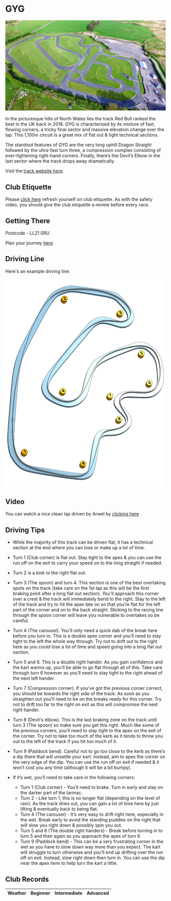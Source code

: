 # GYG

![Aerial View](images/GYG-AerialView.jpg)

In the picturesque hills of North Wales lies the track Red Bull ranked the best in the UK back in 2018. GYG is characterised by its mixture of fast, flowing corners, a tricky final sector and massive elevation change over the lap. This 1,100m circuit is a great mix of flat out & tight technical sections. 

The standout features of GYG are the very long uphill Dragon Straight followed by the ultra-fast turn three, a compression complex consisting of ever-tightening right-hand corners. Finally, there’s the Devil’s Elbow in the last sector where the track drops away dramatically.

Visit the [track website here](https://gygkarting.com/).

## Club Etiquette

Please [click here](../Club_Eiquette) refresh yourself on club etiquette. As with the safety video, you should give the club etiquette a review before every race.

## Getting There

Postcode - LL21 0RU

Plan your journey [here](https://www.google.com/maps/place/GYG+KARTING+LTD/@53.0347665,-3.5866792,17z/data=!3m1!4b1!4m5!3m4!1s0x486538d5b383ed39:0xda8bc09c1439c1bc!8m2!3d53.0347633!4d-3.5844905).

## Driving Line

Here's an example driving line:

![Driving Line](images/GYG-DrivingLine.png)

## Video

You can watch a nice clean lap driven by Arwel by [clicking here](https://youtu.be/Qgcq67cqzwo?t=1349)

## Driving Tips

* While the majority of this track can be driven flat, it has a technical section at the end where you can lose or make up a lot of time.

* Turn 1 (Club corner) is flat out. Stay tight to the apex & you can use the run off on the exit to carry your speed on to the long straight if needed.

* Turn 2 is a kink to the right flat out.

* Turn 3 (The spoon) and turn 4. This section is one of the best overtaking spots on the track (take care on the 1st lap as this will be the first braking point after a long flat out section). You’ll approach this corner over a crest & the track will immediately bend to the right. Stay to the left of the track and try to hit the apex late on so that you’re flat for the left part of the corner and on to the back straight. Sticking to the racing line through the spoon corner will leave you vulnerable to overtakes so be careful.

* Turn 4 (The carousel). You’ll only need a quick dab of the break here before you turn in. This is a double apex corner and you’ll need to stay tight to the left the whole way through. Try not to drift out to the right here as you could lose a lot of time and speed going into a long flat out section.

* Turn 5 and 6. This is a double right hander. As you gain confidence and the kart warms up, you’ll be able to go flat through all of this. Take care through turn 6 however as you’ll need to stay tight to the right ahead of the next left hander.

* Turn 7 (Compression corner). If you’ve got the previous corner correct, you should be towards the right side of the track. As soon as you straighten out you’ll need to be on the breaks ready for this corner. Try not to drift too far to the right on exit as this will compromise the next right hander.

* Turn 8 (Devil's elbow). This is the last braking zone on the track until turn 3 (The spoon) so make sure you get this right. Much like some of the previous corners, you’ll need to stay tight to the apex on the exit of the corner. Try not to take too much of the kerb as it tends to throw you out to the left of the track if you hit too much of it.

* Turn 9 (Paddock bend). Careful not to go too close to the kerb as there’s a dip there that will unsettle your kart. Instead, aim to apex the corner on the very edge of the dip. You can use the run off on exit if needed & it won’t cost you any time (although it will be a bit bumpy).

* If it’s wet, you’ll need to take care in the following corners:
    * Turn 1 (Club corner) - You’ll need to brake. Turn in early and stay on the darker part of the tarmac. 
    * Turn 2 - Like turn 1, this is no longer flat (depending on the level of rain). As the track dries out, you can gain a lot of time here by just lifting & eventually back to being flat.
    * Turn 4 (The carousel) - It’s very easy to drift right here, especially in the wet. Break early to avoid the standing puddles on the right that will slow you right down & possibly spin you out.
    * Turn 5 and 6 (The double right handers) - Break before turning in to turn 5 and then again as you approach the apex of turn 6
    * Turn 9 (Paddock bend) - This can be a very frustrating corner in the wet as you have to slow down way more than you expect. The kart will struggle to turn otherwise and you’ll end up drifting over the run off on exit. Instead, slow right down then turn in. You can use the dip near the apex here to help turn the kart a little.

## Club Records

| Weather | Beginner | Intermediate | Advanced |
|---      |---       |---           |---       |
